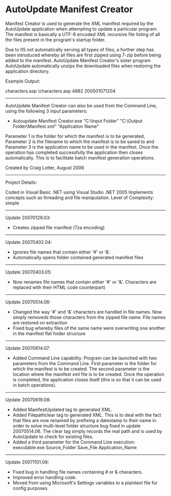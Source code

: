 AutoUpdate Manifest Creator
===========================

Manifest Creator is used to generate the XML manifest required by the AutoUpdate application when attempting to update a particular program. The manifest is basically a UTF-8 encoded XML recursive file listing of all the files present in the program's startup folder.

Due to IIS not automatically serving all types of files, a further step has been introduced whereby all files are first zipped using 7-zip before being added to the manifest. AutoUpdate Manifest Creator's sister program AutoUpdate automatically unzips the downloaded files when restoring the application directory.

Example Output:
<?xml version="1.0" encoding="UTF-8"?>
<application name="Anime_Collection_Info">
	<file>
		<filename>characters.asp</filename>
		<filepath>\characters.asp</filepath>
		<filesize>4882</filesize>
		<filelastmodified>200501071204</filelastmodified>
	</file>
</application>

------

AutoUpdate Manifest Creator can also be used from the Command Line, using the following 3 input parameters:

 - Autoupdate Manifest Creator.exe "C:\Input Folder" "C:\Output Folder\Manifest.xml" "Application Name"

Parameter 1 is the folder for which the manifest is to be generated, Parameter 2 is the filename to which the manifest is to be saved to and Parameter 3 is the application name to be used in the manifest. Once the operation has completed successfully the application then closes automatically. This is to facilitate batch manifest generation operations.

Created by Craig Lotter, August 2006

*********************************

Project Details:

Coded in Visual Basic .NET using Visual Studio .NET 2005
Implements concepts such as threading and file manipulation.
Level of Complexity: simple

*********************************

Update 20070129.03:

- Creates zipped file manifest (7za encoding)

*********************************

Update 20070402.04:

- Ignores file names that contain either '#' or '&'. 
- Automatically opens folder contained generated manifest files

*********************************

Update 20070403.05:

- Now renames file names that contain either '#' or '&'. Characters are replaced with their HTML code counterpart) 

*********************************

Update 20070514.06:

- Changed the way '#' and '&' characters are handled in file names. Now simply removeds those characters from the zipped file name. File names are restored on extraction
- Fixed bug whereby files of the same name were overwriting one another in the manifest flat folder structure

*********************************

Update 20070614.07:

- Added Command Line capability. Program can be launched with two parameters from the Command Line. First parameter is the folder for which the manifest is to be created. The second parameter is the location where the manifest xml file is to be created. Once the operation is completed, the application closes itself (this is so that it can be used in batch operations).

*********************************

Update 20070619.08:

- Added ManifestUpdated tag to generated XML.
- Added Filepathclear tag to generated XML. This is to deal with the fact that files are now renamed by prefixing a datestamp to their name in order to solve multi-level folder structure bug fixed in update 20070514.06. The clear tag simply records the real path and is used by AutoUpdate to check for existing files.
- Added a third parameter for the Command Line execution: executable.exe Source_Folder Save_File Application_Name

*********************************

Update 20071101.09:

- Fixed bug in handling file names containing # or & characters.
- Improved error handling code.
- Moved from using Microsoft's Settings variables to a plaintext file for config purposes.
